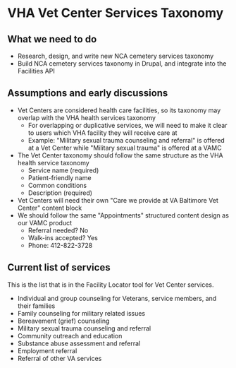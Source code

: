 # VHA Vet Center Services Taxonomy

## What we need to do

- Research, design, and write new NCA cemetery services taxonomy
- Build NCA cemetery services taxonomy in Drupal, and integrate into the Facilities API

## Assumptions and early discussions

- Vet Centers are considered health care facilities, so its taxonomy may overlap with the VHA health services taxonomy
  - For overlapping or duplicative services, we will need to make it clear to users which VHA facility they will receive care at
  - Example: "Military sexual trauma counseling and referral" is offered at a Vet Center while "Military sexual trauma" is offered at a VAMC
- The Vet Center taxonomy should follow the same structure as the VHA health service taxonomy
  - Service name (required)
  - Patient-friendly name
  - Common conditions
  - Description (required)
- Vet Centers will need their own "Care we provide at VA Baltimore Vet Center" content block
- We should follow the same "Appointments" structured content design as our VAMC product
  - Referral needed? No
  - Walk-ins accepted? Yes
  - Phone: 412-822-3728

## Current list of services

This is the list that is in the Facility Locator tool for Vet Center services.

- Individual and group counseling for Veterans, service members, and their families
- Family counseling for military related issues
- Bereavement (grief) counseling
- Military sexual trauma counseling and referral
- Community outreach and education
- Substance abuse assessment and referral
- Employment referral
- Referral of other VA services
